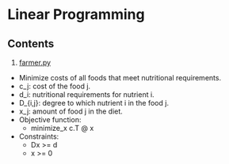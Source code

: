 # Linear Programming

## Contents

1. [farmer.py](<./farmer.py>)

- Minimize costs of all foods that meet nutritional requirements.
- c_j: cost of the food j.
- d_i: nutritional requirements for nutrient i.
- D_{i,j}: degree to which nutrient i in the food j.
- x_j: amount of food j in the diet.
- Objective function:
    - minimize_x c.T @ x
- Constraints:
    - Dx >= d
    - x >= 0
